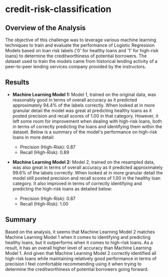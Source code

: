 # credit-risk-classification

## Overview of the Analysis
The objective of this challenge was to leverage various machine learning techniques to train and evaluate the performance of Logistic Regression Models based on loan risk labels ('0' for healthy loans and '1' for high-risk loans) to determine the creditworthiness of potential borrowers. The dataset used to train the models came from historical lending activity of a peer-to-peer lending services company provided by the instructors.

## Results
* __Machine Learning Model 1:__ Model 1, trained on the original data, was reasonably good in terms of overall accuracy as it predicted approximately 94.4% of the labels correctly. When looked at in more granular detail the model was great at predicting healthy loans as it posted precision and recall scores of 1.00 in that category. However, it left some room for improvement when dealing with high-risk loans, both in terms of correctly predicting the loans and identifying them within the dataset. Below is a summary of the model's performance on high-risk loans in more detail:
    *  Precision (High-Risk): 0.87
    *  Recall (High-Risk): 0.89

* __Machine Learning Model 2:__ Model 2, trained on the resampled data, was also great in terms of overall accuracy as it predicted approximately 99.6% of the labels correctly. When looked at in more granular detail the model still posted precision and recall scores of 1.00 in the healthy loan category. It also improved in terms of correctly identifying and predicting the high-risk loans as detailed below:
    *  Precision (High-Risk): 0.87
    *  Recall (High-Risk): 1.00

## Summary
Based on the analysis, it seems that Machine Learning Model 2 matches Machine Learning Model 1 when it comes to identifying and predicting healthy loans, but it outperforms when it comes to high-risk loans. As a result, it has an overall higher level of accuracy than Machine Learning Model 1. And given that Machine Learning Model 2 correctly identified all high-risk loans while maintaining relatively good performance in terms of precision I feel comfortable recommending using it when trying to determine the creditworthiness of potential borrowers going forward.
